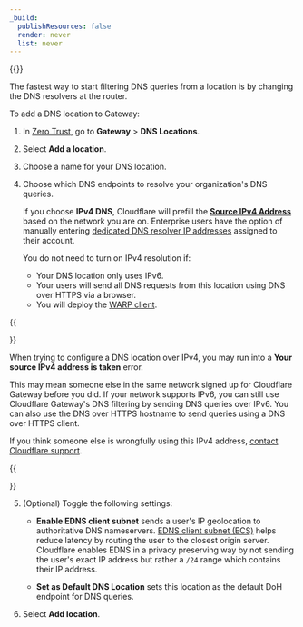 ```yaml
---
_build:
  publishResources: false
  render: never
  list: never
---
```


{{<glossary-definition term_id="DNS location">}}

The fastest way to start filtering DNS queries from a location is by changing the DNS resolvers at the router.

To add a DNS location to Gateway:

1. In [Zero Trust](https://one.dash.cloudflare.com), go to **Gateway** > **DNS Locations**.

2. Select **Add a location**.

3. Choose a name for your DNS location.

4. Choose which DNS endpoints to resolve your organization's DNS queries.

   If you choose **IPv4 DNS**, Cloudflare will prefill the [**Source IPv4 Address**](/cloudflare-one/connections/connect-devices/agentless/dns/locations/dns-resolver-ips/#source-ip) based on the network you are on. Enterprise users have the option of manually entering [dedicated DNS resolver IP addresses](/cloudflare-one/connections/connect-devices/agentless/dns/locations/dns-resolver-ips/#dns-resolver-ip) assigned to their account.

   You do not need to turn on IPv4 resolution if:

   - Your DNS location only uses IPv6.
   - Your users will send all DNS requests from this location using DNS over HTTPS via a browser.
   - You will deploy the [WARP client](/cloudflare-one/connections/connect-devices/warp/).

{{<Aside type="note" header="Your IPv4 address is taken">}}

When trying to configure a DNS location over IPv4, you may run into a **Your source IPv4 address is taken** error.

This may mean someone else in the same network signed up for Cloudflare Gateway before you did. If your network supports IPv6, you can still use Cloudflare Gateway's DNS filtering by sending DNS queries over IPv6. You can also use the DNS over HTTPS hostname to send queries using a DNS over HTTPS client.

If you think someone else is wrongfully using this IPv4 address, [contact Cloudflare support](/support/contacting-cloudflare-support/#getting-help-with-an-issue).

{{</Aside>}}

5. (Optional) Toggle the following settings:

   - **Enable EDNS client subnet** sends a user's IP geolocation to authoritative DNS nameservers. [EDNS client subnet (ECS)](https://en.wikipedia.org/wiki/EDNS_Client_Subnet) helps reduce latency by routing the user to the closest origin server. Cloudflare enables EDNS in a privacy preserving way by not sending the user's exact IP address but rather a `/24` range which contains their IP address.

   - **Set as Default DNS Location** sets this location as the default DoH endpoint for DNS queries.

6. Select **Add location**.
